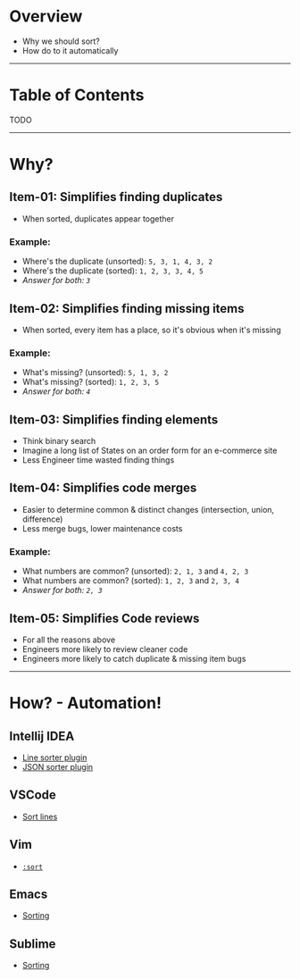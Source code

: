 # Overview
- Why we should sort?
- How do to it automatically

--------
# Table of Contents
TODO

--------
# Why?

## Item-01: Simplifies finding duplicates
- When sorted, duplicates appear together

### Example:
- Where's the duplicate (unsorted): `5, 3, 1, 4, 3, 2`
- Where's the duplicate (sorted): `1, 2, 3, 3, 4, 5`
- *Answer for both: `3`*


## Item-02: Simplifies finding missing items
- When sorted, every item has a place, so it's obvious when it's missing

### Example:
- What's missing? (unsorted): `5, 1, 3, 2`
- What's missing? (sorted): `1, 2, 3, 5`
- *Answer for both: `4`*


## Item-03: Simplifies finding elements
- Think binary search
- Imagine a long list of States on an order form for an e-commerce site
- Less Engineer time wasted finding things


## Item-04: Simplifies code merges
- Easier to determine common & distinct changes (intersection, union, difference)
- Less merge bugs, lower maintenance costs

### Example:
- What numbers are common? (unsorted): `2, 1, 3` and `4, 2, 3`
- What numbers are common? (sorted): `1, 2, 3` and `2, 3, 4`
- *Answer for both: `2, 3`*


## Item-05: Simplifies Code reviews
- For all the reasons above
- Engineers more likely to review cleaner code
- Engineers more likely to catch duplicate & missing item bugs


--------
# How? - Automation!
## Intellij IDEA
- [Line sorter plugin](https://plugins.jetbrains.com/plugin/5919-lines-sorter)
- [JSON sorter plugin](https://plugins.jetbrains.com/plugin/11104-json-sorter)


## VSCode
- [Sort lines](https://marketplace.visualstudio.com/items?itemName=Tyriar.sort-lines)


## Vim
- [`:sort`](https://vim.fandom.com/wiki/Sort_lines)


## Emacs 
- [Sorting](https://www.gnu.org/software/emacs/manual/html_node/emacs/Sorting.html)


## Sublime
- [Sorting](https://packagecontrol.io/packages/SortBy)

